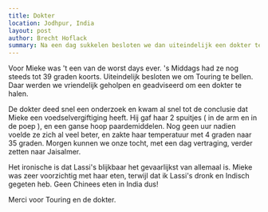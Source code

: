 ```yaml
---
title: Dokter
location: Jodhpur, India
layout: post
author: Brecht Hoflack
summary: Na een dag sukkelen besloten we dan uiteindelijk een dokter te regelen
---
```

Voor Mieke was 't een van de worst days ever.  's Middags had ze nog steeds tot 39 graden koorts.  Uiteindelijk besloten we om Touring te bellen.  Daar werden we vriendelijk geholpen en geadviseerd om een dokter te halen.

De dokter deed snel een onderzoek en kwam al snel tot de conclusie dat Mieke een voedselvergiftiging heeft.  Hij gaf haar 2 spuitjes ( in de arm en in de poep ),  en een ganse hoop paardemiddelen.  Nog geen uur nadien voelde ze zich al veel beter,  en zakte haar temperatuur met 4 graden naar 35 graden.  Morgen kunnen we onze tocht,  met een dag vertraging,  verder zetten naar Jaisalmer.

Het ironische is dat Lassi's blijkbaar het gevaarlijkst van allemaal is.  Mieke was zeer voorzichtig met haar eten,  terwijl dat ik Lassi's dronk en Indisch gegeten heb.  Geen Chinees eten in India dus!

Merci voor Touring en de dokter.
